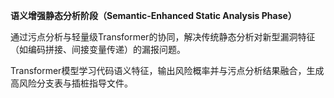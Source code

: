 **语义增强静态分析阶段（Semantic-Enhanced Static Analysis Phase）**

通过污点分析与轻量级Transformer的协同，解决传统静态分析对新型漏洞特征（如编码拼接、间接变量传递）的漏报问题。

Transformer模型学习代码语义特征，输出风险概率并与污点分析结果融合，生成高风险分支表与插桩指导文件。
